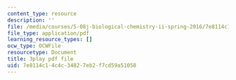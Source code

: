 ```yaml
---
content_type: resource
description: ''
file: /media/courses/5-08j-biological-chemistry-ii-spring-2016/7e8114c14c4c34827eb2f7cd59a51058_RfEmF7LgU7Y.pdf
file_type: application/pdf
learning_resource_types: []
ocw_type: OCWFile
resourcetype: Document
title: 3play pdf file
uid: 7e8114c1-4c4c-3482-7eb2-f7cd59a51058
---
```

